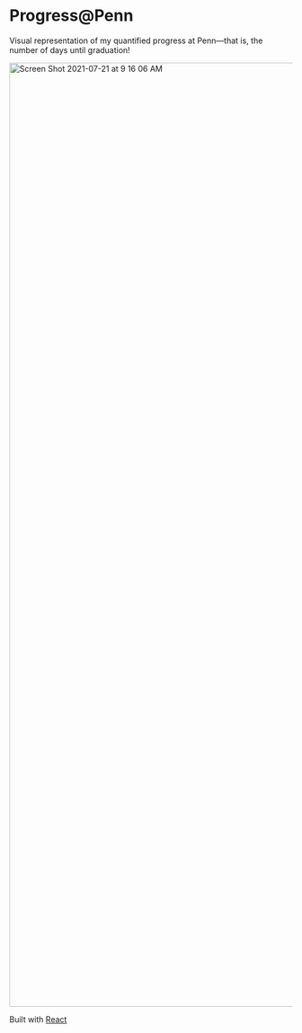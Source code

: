 # Progress@Penn

Visual representation of my quantified progress at Penn—that is, the number of days until graduation!

<img width="1680" alt="Screen Shot 2021-07-21 at 9 16 06 AM" src="https://user-images.githubusercontent.com/68198839/126503863-8630b689-9f5a-4a97-a96b-934d2f8a729e.png">

Built with [React](https://create-react-app.dev/)
